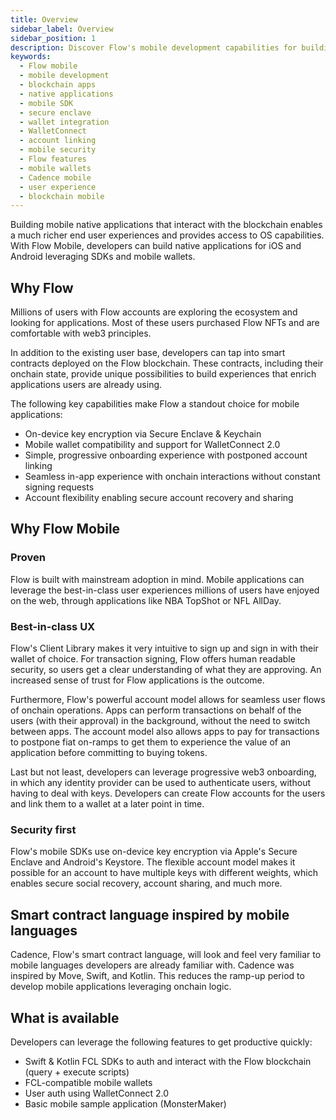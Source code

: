 ```yaml
---
title: Overview
sidebar_label: Overview
sidebar_position: 1
description: Discover Flow's mobile development capabilities for building native blockchain applications. Learn about Flow's unique features for mobile apps, including secure key management, wallet integration, and progressive onboarding.
keywords:
  - Flow mobile
  - mobile development
  - blockchain apps
  - native applications
  - mobile SDK
  - secure enclave
  - wallet integration
  - WalletConnect
  - account linking
  - mobile security
  - Flow features
  - mobile wallets
  - Cadence mobile
  - user experience
  - blockchain mobile
---
```


Building mobile native applications that interact with the blockchain enables a much richer end user experiences and provides access to OS capabilities. With Flow Mobile, developers can build native applications for iOS and Android leveraging SDKs and mobile wallets.

## Why Flow

Millions of users with Flow accounts are exploring the ecosystem and looking for applications. Most of these users purchased Flow NFTs and are comfortable with web3 principles.

In addition to the existing user base, developers can tap into smart contracts deployed on the Flow blockchain. These contracts, including their onchain state, provide unique possibilities to build experiences that enrich applications users are already using.

The following key capabilities make Flow a standout choice for mobile applications:

- On-device key encryption via Secure Enclave & Keychain
- Mobile wallet compatibility and support for WalletConnect 2.0
- Simple, progressive onboarding experience with postponed account linking
- Seamless in-app experience with onchain interactions without constant signing requests
- Account flexibility enabling secure account recovery and sharing

## Why Flow Mobile

### Proven

Flow is built with mainstream adoption in mind. Mobile applications can leverage the best-in-class user experiences millions of users have enjoyed on the web, through applications like NBA TopShot or NFL AllDay.

### Best-in-class UX

Flow's Client Library makes it very intuitive to sign up and sign in with their wallet of choice. For transaction signing, Flow offers human readable security, so users get a clear understanding of what they are approving. An increased sense of trust for Flow applications is the outcome.

Furthermore, Flow's powerful account model allows for seamless user flows of onchain operations. Apps can perform transactions on behalf of the users (with their approval) in the background, without the need to switch between apps. The account model also allows apps to pay for transactions to postpone fiat on-ramps to get them to experience the value of an application before committing to buying tokens.

Last but not least, developers can leverage progressive web3 onboarding, in which any identity provider can be used to authenticate users, without having to deal with keys. Developers can create Flow accounts for the users and link them to a wallet at a later point in time.

### Security first

Flow's mobile SDKs use on-device key encryption via Apple's Secure Enclave and Android's Keystore. The flexible account model makes it possible for an account to have multiple keys with different weights, which enables secure social recovery, account sharing, and much more.

## Smart contract language inspired by mobile languages

Cadence, Flow's smart contract language, will look and feel very familiar to mobile languages developers are already familiar with. Cadence was inspired by Move, Swift, and Kotlin. This reduces the ramp-up period to develop mobile applications leveraging onchain logic.

## What is available

Developers can leverage the following features to get productive quickly:

- Swift & Kotlin FCL SDKs to auth and interact with the Flow blockchain (query + execute scripts)
- FCL-compatible mobile wallets
- User auth using WalletConnect 2.0
- Basic mobile sample application (MonsterMaker)
